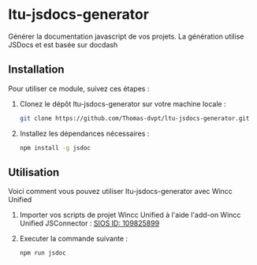 # ltu-jsdocs-generator
Générer la documentation javascript de vos projets.
La génération utilise JSDocs et est basée sur docdash


## Installation

Pour utiliser ce module, suivez ces étapes :

1. Clonez le dépôt ltu-jsdocs-generator sur votre machine locale :

    ```bash
    git clone https://github.com/Thomas-dvpt/ltu-jsdocs-generator.git
    ```

2. Installez les dépendances nécessaires :

    ```bash
    npm install -g jsdoc
    ```

## Utilisation

Voici comment vous pouvez utiliser ltu-jsdocs-generator avec Wincc Unified 

1. Importer vos scripts de projet Wincc Unified à l'aide l'add-on Wincc Unified JSConnector : [SIOS ID: 109825899](https://support.industry.siemens.com/cs/document/109825899/simatic-wincc-unified-js-connector?dti=0&lc=en-KZ)

2. Executer la commande suivante :

    ```bash
    npm run jsdoc
    ```